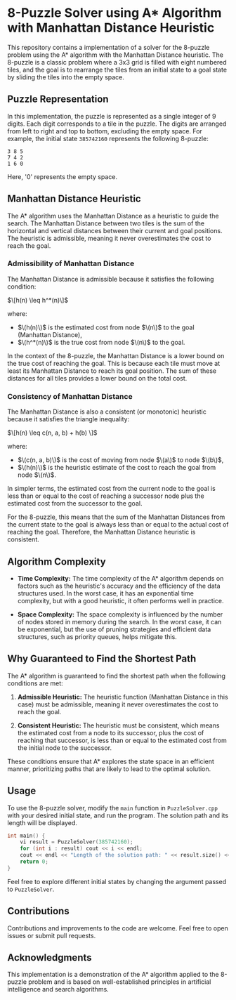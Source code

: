 # 8-Puzzle Solver using A* Algorithm with Manhattan Distance Heuristic

This repository contains a implementation of a solver for the 8-puzzle problem using the A* algorithm with the Manhattan Distance heuristic. The 8-puzzle is a classic problem where a 3x3 grid is filled with eight numbered tiles, and the goal is to rearrange the tiles from an initial state to a goal state by sliding the tiles into the empty space.

## Puzzle Representation

In this implementation, the puzzle is represented as a single integer of 9 digits. Each digit corresponds to a tile in the puzzle. The digits are arranged from left to right and top to bottom, excluding the empty space. For example, the initial state `385742160` represents the following 8-puzzle:

```
3 8 5
7 4 2
1 6 0
```

Here, '0' represents the empty space.

## Manhattan Distance Heuristic

The A* algorithm uses the Manhattan Distance as a heuristic to guide the search. The Manhattan Distance between two tiles is the sum of the horizontal and vertical distances between their current and goal positions. The heuristic is admissible, meaning it never overestimates the cost to reach the goal.

### Admissibility of Manhattan Distance

The Manhattan Distance is admissible because it satisfies the following condition:

$\[h(n) \leq h^*(n)\]$

where:
- $\(h(n)\)$ is the estimated cost from node $\(n\)$ to the goal (Manhattan Distance),
- $\(h^*(n)\)$ is the true cost from node $\(n\)$ to the goal.

In the context of the 8-puzzle, the Manhattan Distance is a lower bound on the true cost of reaching the goal. This is because each tile must move at least its Manhattan Distance to reach its goal position. The sum of these distances for all tiles provides a lower bound on the total cost.

### Consistency of Manhattan Distance

The Manhattan Distance is also a consistent (or monotonic) heuristic because it satisfies the triangle inequality:

$\[h(n) \leq c(n, a, b) + h(b) \]$

where:
- $\(c(n, a, b)\)$ is the cost of moving from node $\(a\)$ to node $\(b\)$,
- $\(h(n)\)$ is the heuristic estimate of the cost to reach the goal from node $\(n\)$.

In simpler terms, the estimated cost from the current node to the goal is less than or equal to the cost of reaching a successor node plus the estimated cost from the successor to the goal.

For the 8-puzzle, this means that the sum of the Manhattan Distances from the current state to the goal is always less than or equal to the actual cost of reaching the goal. Therefore, the Manhattan Distance heuristic is consistent.

## Algorithm Complexity

- **Time Complexity:** The time complexity of the A* algorithm depends on factors such as the heuristic's accuracy and the efficiency of the data structures used. In the worst case, it has an exponential time complexity, but with a good heuristic, it often performs well in practice.

- **Space Complexity:** The space complexity is influenced by the number of nodes stored in memory during the search. In the worst case, it can be exponential, but the use of pruning strategies and efficient data structures, such as priority queues, helps mitigate this.

## Why Guaranteed to Find the Shortest Path

The A* algorithm is guaranteed to find the shortest path when the following conditions are met:

1. **Admissible Heuristic:** The heuristic function (Manhattan Distance in this case) must be admissible, meaning it never overestimates the cost to reach the goal.

2. **Consistent Heuristic:** The heuristic must be consistent, which means the estimated cost from a node to its successor, plus the cost of reaching that successor, is less than or equal to the estimated cost from the initial node to the successor.

These conditions ensure that A* explores the state space in an efficient manner, prioritizing paths that are likely to lead to the optimal solution.

## Usage

To use the 8-puzzle solver, modify the `main` function in `PuzzleSolver.cpp` with your desired initial state, and run the program. The solution path and its length will be displayed.

```cpp
int main() {
    vi result = PuzzleSolver(385742160);
    for (int i : result) cout << i << endl;
    cout << endl << "Length of the solution path: " << result.size() << endl;
    return 0;
}
```

Feel free to explore different initial states by changing the argument passed to `PuzzleSolver`.

## Contributions

Contributions and improvements to the code are welcome. Feel free to open issues or submit pull requests.

## Acknowledgments

This implementation is a demonstration of the A* algorithm applied to the 8-puzzle problem and is based on well-established principles in artificial intelligence and search algorithms.
